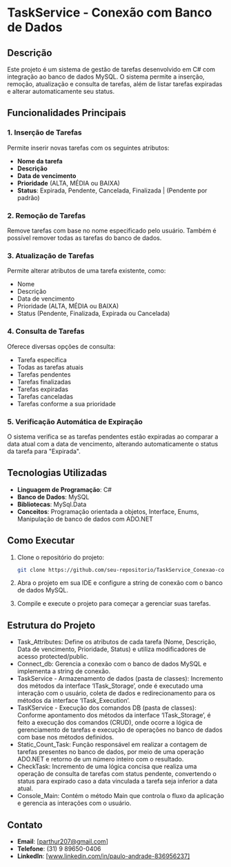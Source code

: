 # TaskService - Conexão com Banco de Dados

## Descrição
Este projeto é um sistema de gestão de tarefas desenvolvido em C# com integração ao banco de dados MySQL. O sistema permite a inserção, remoção, atualização e consulta de tarefas, além de listar tarefas expiradas e alterar automaticamente seu status.

## Funcionalidades Principais

### 1. Inserção de Tarefas
Permite inserir novas tarefas com os seguintes atributos: 
- **Nome da tarefa**
- **Descrição**
- **Data de vencimento**
- **Prioridade** (ALTA, MÉDIA ou BAIXA)
- **Status**: Expirada, Pendente, Cancelada, Finalizada | (Pendente por padrão)

### 2. Remoção de Tarefas
Remove tarefas com base no nome especificado pelo usuário. Também é possível remover todas as tarefas do banco de dados.

### 3. Atualização de Tarefas
Permite alterar atributos de uma tarefa existente, como:
- Nome
- Descrição
- Data de vencimento
- Prioridade (ALTA, MÉDIA ou BAIXA)
- Status (Pendente, Finalizada, Expirada ou Cancelada)

### 4. Consulta de Tarefas
Oferece diversas opções de consulta:
- Tarefa específica
- Todas as tarefas atuais
- Tarefas pendentes
- Tarefas finalizadas
- Tarefas expiradas
- Tarefas canceladas
- Tarefas conforme a sua prioridade 

### 5. Verificação Automática de Expiração
O sistema verifica se as tarefas pendentes estão expiradas ao comparar a data atual com a data de vencimento, alterando automaticamente o status da tarefa para "Expirada".

## Tecnologias Utilizadas

- **Linguagem de Programação**: C#
- **Banco de Dados**: MySQL
- **Bibliotecas**: MySql.Data
- **Conceitos**: Programação orientada a objetos, Interface, Enums, Manipulação de banco de dados com ADO.NET

## Como Executar

1. Clone o repositório do projeto:
    ```bash
    git clone https://github.com/seu-repositorio/TaskService_Conexao-com-Banco-de-dados.git
    ```

2. Abra o projeto em sua IDE e configure a string de conexão com o banco de dados MySQL.

3. Compile e execute o projeto para começar a gerenciar suas tarefas.

## Estrutura do Projeto

- Task_Attributes: Define os atributos de cada tarefa (Nome, Descrição, Data de vencimento, Prioridade, Status) e utiliza modificadores de acesso protected/public.
- Connect_db: Gerencia a conexão com o banco de dados MySQL e implementa a string de conexão.
- TaskService - Armazenamento de dados (pasta de classes): Incremento dos métodos da interface ‘ITask_Storage’, onde é executado uma interação com o usuário, coleta de dados e redirecionamento para os métodos da interface ‘ITask_Execution’.
- TasKService - Execução dos comandos DB (pasta de classes): Conforme apontamento dos métodos da interface ‘ITask_Storage’, é feito a execução dos comandos (CRUD), onde ocorre a lógica de gerenciamento de tarefas e execução de operações no banco de dados com base nos métodos definidos.
- Static_Count_Task: Função responsável em realizar a contagem de tarefas presentes no banco de dados, por meio de uma operação ADO.NET e retorno de um número inteiro com o resultado.
- CheckTask: Incremento de uma lógica concisa que realiza uma operação de consulta de tarefas com status pendente, convertendo o status para expirado caso a data vinculada a tarefa seja inferior a data atual.
- Console_Main: Contém o método Main que controla o fluxo da aplicação e gerencia as interações com o usuário.

## Contato
- **Email**: [parthur207@gmail.com]
- **Telefone**: (31) 9 89650-0406
- **LinkedIn**: [www.linkedin.com/in/paulo-andrade-836956237]
